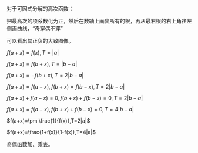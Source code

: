 对于可因式分解的高次函数：

把最高次的项系数化为正，然后在数轴上画出所有的根，再从最右根的右上角往左侧画曲线，“奇穿偶不穿”

可以看出其正负的大致图像。



$f(a+x)=f(x),T=|a|$

$f(a+x)=f(b+x),T=|b-a|$

$f(a+x)=-f(b+x),T=2|b-a|$

$f(a+x)=f(a-x),f(b+x)=f(b-x),T=2|b-a|$

$f(a+x)+f(a-x)=0,f(b+x)+f(b-x)=0,T=2|b-a|$

$f(a+x)=f(a-x),f(b+x)+f(b-x)=0,T=4|b-a|$

$f(a+x)=\pm \frac{1}{f(x)},T=2|a|$

$f(a+x)=\frac{1+f(x)}{1-f(x)},T=4|a|$



奇偶函数加、乘表。

